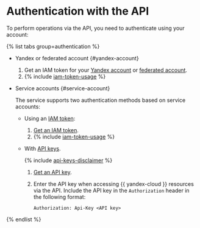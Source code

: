 # Authentication with the API

To perform operations via the API, you need to authenticate using your account:

{% list tabs group=authentication %}

- Yandex or federated account {#yandex-account}

  1. Get an IAM token for your [Yandex account](../iam/operations/iam-token/create.md) or [federated account](../iam/operations/iam-token/create-for-federation.md).
  1. {% include [iam-token-usage](iam-token-usage.md) %}

- Service accounts {#service-account}

  The service supports two authentication methods based on service accounts:
  * Using an [IAM token](../iam/concepts/authorization/iam-token.md):

      1. [Get an IAM token](../iam/operations/iam-token/create-for-sa.md).
      1. {% include [iam-token-usage](iam-token-usage.md) %}

  * With [API keys](../iam/concepts/authorization/api-key).

      {% include [api-keys-disclaimer](iam/api-keys-disclaimer.md) %}

      1. [Get an API key](../iam/operations/api-key/create.md).
      1. Enter the API key when accessing {{ yandex-cloud }} resources via the API. Include the API key in the `Authorization` header in the following format:

          ```
          Authorization: Api-Key <API key>
          ```

{% endlist %}
